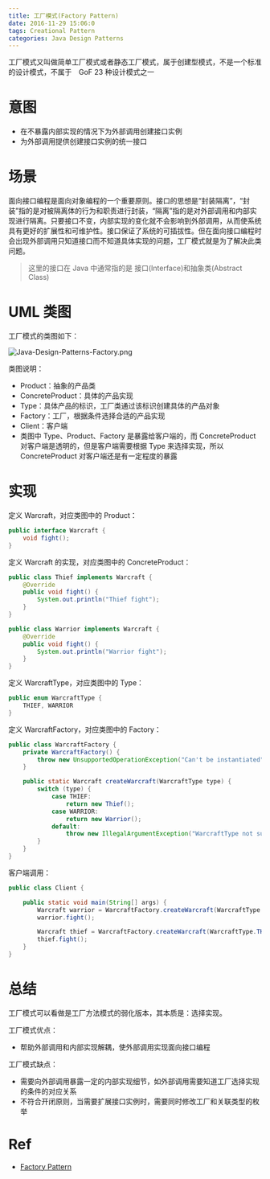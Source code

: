 ```yaml
---
title: 工厂模式(Factory Pattern)
date: 2016-11-29 15:06:0
tags: Creational Pattern
categories: Java Design Patterns
---
```


工厂模式又叫做简单工厂模式或者静态工厂模式，属于创建型模式，不是一个标准的设计模式，不属于　GoF 23 种设计模式之一

<!-- more -->

# 意图

* 在不暴露内部实现的情况下为外部调用创建接口实例
* 为外部调用提供创建接口实例的统一接口

# 场景

面向接口编程是面向对象编程的一个重要原则。接口的思想是“封装隔离”，“封装”指的是对被隔离体的行为和职责进行封装，“隔离”指的是对外部调用和内部实现进行隔离。只要接口不变，内部实现的变化就不会影响到外部调用，从而使系统具有更好的扩展性和可维护性。接口保证了系统的可插拔性。但在面向接口编程时会出现外部调用只知道接口而不知道具体实现的问题，工厂模式就是为了解决此类问题。

> 这里的接口在 Java 中通常指的是 接口(Interface)和抽象类(Abstract Class)

# UML 类图

工厂模式的类图如下：

![Java-Design-Patterns-Factory.png](http://otg3f8t90.bkt.clouddn.com/2017/12/27/Java-Design-Patterns-Factory.png)

类图说明：

* Product：抽象的产品类
* ConcreteProduct：具体的产品实现
* Type：具体产品的标识，工厂类通过该标识创建具体的产品对象
* Factory：工厂，根据条件选择合适的产品实现
* Client：客户端
* 类图中 Type、Product、Factory 是暴露给客户端的，而 ConcreteProduct 对客户端是透明的，但是客户端需要根据 Type 来选择实现，所以 ConcreteProduct 对客户端还是有一定程度的暴露

# 实现

定义 Warcraft，对应类图中的 Product：

```java
public interface Warcraft {
    void fight();
}
```

定义 Warcraft 的实现，对应类图中的 ConcreteProduct：

```java
public class Thief implements Warcraft {
    @Override
    public void fight() {
        System.out.println("Thief fight");
    }
}
```

```java
public class Warrior implements Warcraft {
    @Override
    public void fight() {
        System.out.println("Warrior fight");
    }
}
```

定义 WarcraftType，对应类图中的 Type：

```java
public enum WarcraftType {
    THIEF, WARRIOR
}
```

定义 WarcraftFactory，对应类图中的 Factory：

```java
public class WarcraftFactory {
    private WarcraftFactory() {
        throw new UnsupportedOperationException("Can't be instantiated");
    }

    public static Warcraft createWarcraft(WarcraftType type) {
        switch (type) {
            case THIEF:
                return new Thief();
            case WARRIOR:
                return new Warrior();
            default:
                throw new IllegalArgumentException("WarcraftType not supported.");
        }
    }
}
```

客户端调用：

```java
public class Client {

    public static void main(String[] args) {
        Warcraft warrior = WarcraftFactory.createWarcraft(WarcraftType.WARRIOR);
        warrior.fight();

        Warcraft thief = WarcraftFactory.createWarcraft(WarcraftType.THIEF);
        thief.fight();
    }
}
```

# 总结

工厂模式可以看做是工厂方法模式的弱化版本，其本质是：选择实现。

工厂模式优点：

* 帮助外部调用和内部实现解耦，使外部调用实现面向接口编程

工厂模式缺点：

* 需要向外部调用暴露一定的内部实现细节，如外部调用需要知道工厂选择实现的条件的对应关系
* 不符合开闭原则，当需要扩展接口实例时，需要同时修改工厂和关联类型的枚举

# Ref

* [Factory Pattern](http://www.oodesign.com/factory-pattern.html)
